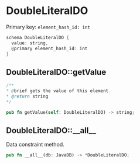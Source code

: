 # DoubleLiteralDO

Primary key: `element_hash_id: int`

```rust
schema DoubleLiteralDO {
  value: string,
  @primary element_hash_id: int
}
```
## DoubleLiteralDO::getValue

```java
/**
* @brief gets the value of this element.
* @return string
*/
```
```rust
pub fn getValue(self: DoubleLiteralDO) -> string;
```
## DoubleLiteralDO::\_\_all\_\_

Data constraint method.

```rust
pub fn __all__(db: JavaDB) -> *DoubleLiteralDO;
```

